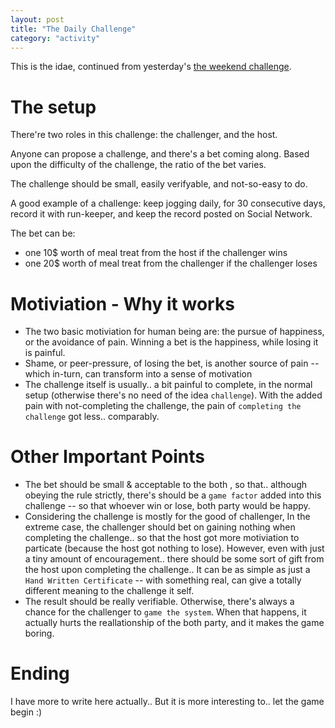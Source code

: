 ```yaml
---
layout: post
title: "The Daily Challenge"
category: "activity"
---
```


This is the idae, continued from yesterday's [the weekend
challenge](/activity/2016/03/13/the-weekend-challenge.html).

# The setup

There're two roles in this challenge: the challenger, and the host.

Anyone can propose a challenge, and there's a bet coming along. Based upon the
difficulty of the challenge, the ratio of the bet varies.

The challenge should be small, easily verifyable, and not-so-easy to do.


A good example of a challenge: keep jogging daily, for 30 consecutive days,
record it with run-keeper, and keep the record posted on Social Network.

The bet can be:

- one 10$ worth of meal treat from the host if the challenger wins
- one 20$ worth of meal treat from the challenger if the challenger loses 


# Motiviation - Why it works

- The two basic motiviation for human being are: the pursue of happiness, or the
  avoidance of pain. Winning a bet is the happiness, while losing it is painful.
- Shame, or peer-pressure, of losing the bet, is another source of pain -- which
  in-turn, can transform into a sense of motivation
- The challenge itself is usually.. a bit painful to complete, in the normal
  setup (otherwise there's no need of the idea `challenge`). With the added pain
  with not-completing the challenge, the pain of `completing the challenge` got
  less.. comparably.


# Other Important Points

- The bet should be small & acceptable to the both , so that.. although obeying
  the rule strictly, there's should be a `game factor` added into this 
  challenge -- so that whoever win or lose, both party would be happy.
- Considering the challenge is mostly for the good of challenger, In the extreme
  case, the challenger should bet on gaining nothing when completing the
  challenge.. so that the host got more motiviation to particate (because the
  host got nothing to lose). However, even with just a tiny amount of
  encouragement.. there should be some sort of gift from the host upon
  completing the challenge.. It can be as simple as just a `Hand Written
  Certificate` -- with something real, can give a totally different meaning to
  the challenge it self.
- The result should be really verifiable. Otherwise, there's always a chance for
  the challenger to `game the system`. When that happens, it actually hurts the
  reallationship of the both party, and it makes the game boring.

# Ending

I have more to write here actually.. But it is more interesting to.. let the
game begin :)
